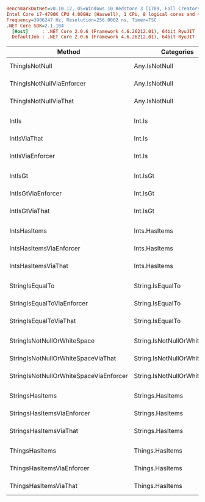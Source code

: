 ``` ini

BenchmarkDotNet=v0.10.12, OS=Windows 10 Redstone 3 [1709, Fall Creators Update] (10.0.16299.334)
Intel Core i7-4790K CPU 4.00GHz (Haswell), 1 CPU, 8 logical cores and 4 physical cores
Frequency=3906247 Hz, Resolution=256.0002 ns, Timer=TSC
.NET Core SDK=2.1.104
  [Host]     : .NET Core 2.0.6 (Framework 4.6.26212.01), 64bit RyuJIT
  DefaultJob : .NET Core 2.0.6 (Framework 4.6.26212.01), 64bit RyuJIT


```
|                                 Method |                   Categories |       Mean |     Error |    StdDev | Scaled | ScaledSD | Rank |  Gen 0 | Allocated |
|--------------------------------------- |----------------------------- |-----------:|----------:|----------:|-------:|---------:|-----:|-------:|----------:|
|                         ThingIsNotNull |                Any.IsNotNull |  2.9958 ns | 0.0094 ns | 0.0079 ns |   1.00 |     0.00 |    1 | 0.0076 |      32 B |
|              ThingIsNotNullViaEnforcer |                Any.IsNotNull |  4.5552 ns | 0.0280 ns | 0.0219 ns |   1.52 |     0.01 |    2 | 0.0076 |      32 B |
|                  ThingIsNotNullViaThat |                Any.IsNotNull | 12.3884 ns | 0.0588 ns | 0.0550 ns |   4.14 |     0.02 |    3 | 0.0076 |      32 B |
|                                        |                              |            |           |           |        |          |      |        |           |
|                                  IntIs |                       Int.Is |  0.7862 ns | 0.0113 ns | 0.0105 ns |   1.00 |     0.00 |    1 |      - |       0 B |
|                           IntIsViaThat |                       Int.Is |  2.7818 ns | 0.0085 ns | 0.0075 ns |   3.54 |     0.05 |    2 |      - |       0 B |
|                       IntIsViaEnforcer |                       Int.Is |  2.8434 ns | 0.0184 ns | 0.0172 ns |   3.62 |     0.05 |    3 |      - |       0 B |
|                                        |                              |            |           |           |        |          |      |        |           |
|                                IntIsGt |                     Int.IsGt |  0.7856 ns | 0.0076 ns | 0.0059 ns |   1.00 |     0.00 |    1 |      - |       0 B |
|                     IntIsGtViaEnforcer |                     Int.IsGt |  2.3644 ns | 0.0108 ns | 0.0101 ns |   3.01 |     0.03 |    2 |      - |       0 B |
|                         IntIsGtViaThat |                     Int.IsGt |  2.5139 ns | 0.0189 ns | 0.0177 ns |   3.20 |     0.03 |    3 |      - |       0 B |
|                                        |                              |            |           |           |        |          |      |        |           |
|                           IntsHasItems |                Ints.HasItems |  0.7687 ns | 0.0106 ns | 0.0099 ns |   1.00 |     0.00 |    1 |      - |       0 B |
|                IntsHasItemsViaEnforcer |                Ints.HasItems |  3.7391 ns | 0.0201 ns | 0.0178 ns |   4.86 |     0.06 |    2 |      - |       0 B |
|                    IntsHasItemsViaThat |                Ints.HasItems | 14.0298 ns | 0.0684 ns | 0.0571 ns |  18.25 |     0.24 |    3 |      - |       0 B |
|                                        |                              |            |           |           |        |          |      |        |           |
|                        StringIsEqualTo |             String.IsEqualTo |  1.7682 ns | 0.0098 ns | 0.0092 ns |   1.00 |     0.00 |    1 |      - |       0 B |
|             StringIsEqualToViaEnforcer |             String.IsEqualTo |  1.7824 ns | 0.0115 ns | 0.0107 ns |   1.01 |     0.01 |    2 |      - |       0 B |
|                 StringIsEqualToViaThat |             String.IsEqualTo |  2.0212 ns | 0.0082 ns | 0.0077 ns |   1.14 |     0.01 |    3 |      - |       0 B |
|                                        |                              |            |           |           |        |          |      |        |           |
|            StringIsNotNullOrWhiteSpace | String.IsNotNullOrWhiteSpace |  3.4817 ns | 0.0258 ns | 0.0241 ns |   1.00 |     0.00 |    1 |      - |       0 B |
|     StringIsNotNullOrWhiteSpaceViaThat | String.IsNotNullOrWhiteSpace |  7.3463 ns | 0.0250 ns | 0.0221 ns |   2.11 |     0.02 |    2 |      - |       0 B |
| StringIsNotNullOrWhiteSpaceViaEnforcer | String.IsNotNullOrWhiteSpace |  7.4140 ns | 0.0368 ns | 0.0326 ns |   2.13 |     0.02 |    3 |      - |       0 B |
|                                        |                              |            |           |           |        |          |      |        |           |
|                        StringsHasItems |             Strings.HasItems |  0.7664 ns | 0.0078 ns | 0.0073 ns |   1.00 |     0.00 |    1 |      - |       0 B |
|             StringsHasItemsViaEnforcer |             Strings.HasItems |  4.6097 ns | 0.0214 ns | 0.0178 ns |   6.02 |     0.06 |    2 |      - |       0 B |
|                 StringsHasItemsViaThat |             Strings.HasItems | 12.8419 ns | 0.0618 ns | 0.0578 ns |  16.76 |     0.17 |    3 |      - |       0 B |
|                                        |                              |            |           |           |        |          |      |        |           |
|                         ThingsHasItems |              Things.HasItems |  0.7818 ns | 0.0071 ns | 0.0063 ns |   1.00 |     0.00 |    1 |      - |       0 B |
|              ThingsHasItemsViaEnforcer |              Things.HasItems |  4.4065 ns | 0.0164 ns | 0.0137 ns |   5.64 |     0.05 |    2 |      - |       0 B |
|                  ThingsHasItemsViaThat |              Things.HasItems | 12.8201 ns | 0.0942 ns | 0.0835 ns |  16.40 |     0.16 |    3 |      - |       0 B |
